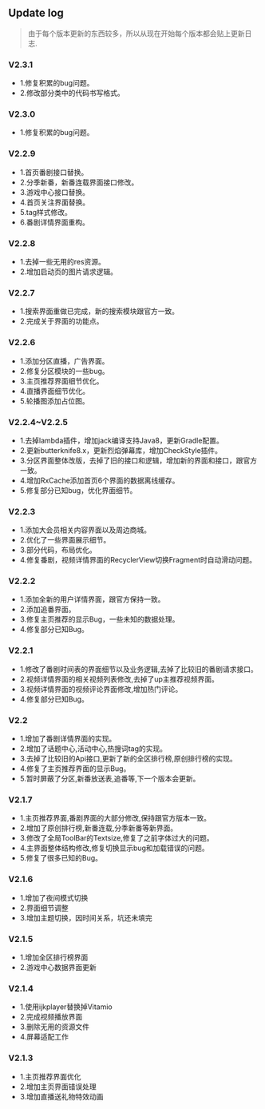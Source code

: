 ## Update log

>由于每个版本更新的东西较多，所以从现在开始每个版本都会贴上更新日志.

### V2.3.1
  * 1.修复积累的bug问题。
  * 2.修改部分类中的代码书写格式。

### V2.3.0
  * 1.修复积累的bug问题。

### V2.2.9

  * 1.首页番剧接口替换。
  * 2.分季新番，新番连载界面接口修改。
  * 3.游戏中心接口替换。
  * 4.首页关注界面替换。
  * 5.tag样式修改。
  * 6.番剧详情界面重构。

### V2.2.8

  * 1.去掉一些无用的res资源。
  * 2.增加启动页的图片请求逻辑。


### V2.2.7

  * 1.搜索界面重做已完成，新的搜索模块跟官方一致。
  * 2.完成关于界面的功能点。


### V2.2.6

  * 1.添加分区直播，广告界面。
  * 2.修复分区模块的一些bug。
  * 3.主页推荐界面细节优化。
  * 4.直播界面细节优化。
  * 5.轮播图添加占位图。


### V2.2.4~V2.2.5

  * 1.去掉lambda插件，增加jack编译支持Java8，更新Gradle配置。
  * 2.更新butterknife8.x，更新烈焰弹幕库，增加CheckStyle插件。
  * 3.分区界面整体改版，去掉了旧的接口和逻辑，增加新的界面和接口，跟官方一致。
  * 4.增加RxCache添加首页6个界面的数据离线缓存。
  * 5.修复部分已知bug，优化界面细节。


### V2.2.3

  * 1.添加大会员相关内容界面以及周边商城。
  * 2.优化了一些界面展示细节。
  * 3.部分代码，布局优化。
  * 4.修复番剧，视频详情界面的RecyclerView切换Fragment时自动滑动问题。


### V2.2.2

  * 1.添加全新的用户详情界面，跟官方保持一致。
  * 2.添加追番界面。
  * 3.修复主页推荐的显示Bug，一些未知的数据处理。
  * 4.修复部分已知Bug。


### V2.2.1

  * 1.修改了番剧时间表的界面细节以及业务逻辑,去掉了比较旧的番剧请求接口。
  * 2.视频详情界面的相关视频列表修改,去掉了up主推荐视频界面。
  * 3.视频详情界面的视频评论界面修改,增加热门评论。
  * 4.修复部分已知Bug。


### V2.2

  * 1.增加了番剧详情界面的实现。
  * 2.增加了话题中心,活动中心,热搜词tag的实现。
  * 3.去掉了比较旧的Api接口,更新了新的全区排行榜,原创排行榜的实现。
  * 4.修复了主页推荐界面的显示Bug。
  * 5.暂时屏蔽了分区,新番放送表,追番等,下一个版本会更新。

### V2.1.7

  * 1.主页推荐界面,番剧界面的大部分修改,保持跟官方版本一致。
  * 2.增加了原创排行榜,新番连载,分季新番等新界面。
  * 3.修改了全局ToolBar的Textsize,修复了之前字体过大的问题。
  * 4.主界面整体结构修改,修复切换显示bug和加载错误的问题。
  * 5.修复了很多已知的Bug。


### V2.1.6

  * 1.增加了夜间模式切换
  * 2.界面细节调整
  * 3.增加主题切换，因时间关系，坑还未填完


### V2.1.5

  * 1.增加全区排行榜界面
  * 2.游戏中心数据界面更新

### V2.1.4

  * 1.使用ijkplayer替换掉Vitamio
  * 2.完成视频播放界面
  * 3.删除无用的资源文件
  * 4.屏幕适配工作

### V2.1.3

  * 1.主页推荐界面优化
  * 2.增加主页界面错误处理
  * 3.增加直播送礼物特效动画